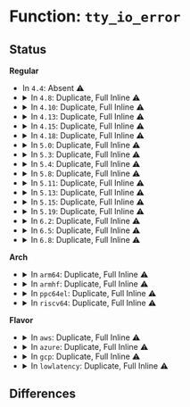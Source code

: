 # Function: <code>tty_io_error</code>

## Status
<b>Regular</b>
<ul>
<li>
In <code>4.4</code>: Absent ⚠️
</li>
<li>
<details>
<summary>In <code>4.8</code>: Duplicate, Full Inline ⚠️</summary>

**Collision:** Static Duplication

**Inline:** Full

**Transformation:** False

**Instances:**

```
In drivers/tty/tty_io.c (ffffffff8153134d)
Location: include/linux/tty.h:375
Inline: True
Inline callers:
  - drivers/tty/tty_io.c:tty_write
  - drivers/tty/tty_io.c:tty_read
```
```
In drivers/tty/tty_port.c (ffffffff8153c665)
Location: include/linux/tty.h:375
Inline: True
Inline callers:
  - drivers/tty/tty_port.c:tty_port_block_til_ready
```
```
In drivers/tty/pty.c (ffffffff8153dbf7)
Location: include/linux/tty.h:375
Inline: True
```
```
In drivers/tty/serial/serial_core.c (ffffffff815549d9)
Location: include/linux/tty.h:375
Inline: True
Inline callers:
  - drivers/tty/serial/serial_core.c:uart_ioctl
  - drivers/tty/serial/serial_core.c:uart_ioctl
  - drivers/tty/serial/serial_core.c:uart_tiocmset
  - drivers/tty/serial/serial_core.c:uart_tiocmget
```
</details>
</li>
<li>
<details>
<summary>In <code>4.10</code>: Duplicate, Full Inline ⚠️</summary>

**Collision:** Static Duplication

**Inline:** Full

**Transformation:** False

**Instances:**

```
In drivers/tty/tty_io.c (ffffffff8155da9d)
Location: include/linux/tty.h:375
Inline: True
Inline callers:
  - drivers/tty/tty_io.c:tty_write
  - drivers/tty/tty_io.c:tty_read
```
```
In drivers/tty/tty_port.c (ffffffff81568cc5)
Location: include/linux/tty.h:375
Inline: True
Inline callers:
  - drivers/tty/tty_port.c:tty_port_block_til_ready
```
```
In drivers/tty/pty.c (ffffffff8156a247)
Location: include/linux/tty.h:375
Inline: True
```
```
In drivers/tty/serial/serial_core.c (ffffffff815815a9)
Location: include/linux/tty.h:375
Inline: True
Inline callers:
  - drivers/tty/serial/serial_core.c:uart_ioctl
  - drivers/tty/serial/serial_core.c:uart_ioctl
  - drivers/tty/serial/serial_core.c:uart_tiocmset
  - drivers/tty/serial/serial_core.c:uart_tiocmget
```
</details>
</li>
<li>
<details>
<summary>In <code>4.13</code>: Duplicate, Full Inline ⚠️</summary>

**Collision:** Static Duplication

**Inline:** Full

**Transformation:** False

**Instances:**

```
In drivers/tty/tty_io.c (ffffffff815729ad)
Location: include/linux/tty.h:381
Inline: True
Inline callers:
  - drivers/tty/tty_io.c:tty_write
  - drivers/tty/tty_io.c:tty_read
```
```
In drivers/tty/tty_port.c (ffffffff8157c395)
Location: include/linux/tty.h:381
Inline: True
Inline callers:
  - drivers/tty/tty_port.c:tty_port_block_til_ready
```
```
In drivers/tty/pty.c (ffffffff8157e7ad)
Location: include/linux/tty.h:381
Inline: True
```
```
In drivers/tty/serial/serial_core.c (ffffffff815952d6)
Location: include/linux/tty.h:381
Inline: True
Inline callers:
  - drivers/tty/serial/serial_core.c:uart_ioctl
  - drivers/tty/serial/serial_core.c:uart_ioctl
  - drivers/tty/serial/serial_core.c:uart_tiocmset
  - drivers/tty/serial/serial_core.c:uart_tiocmget
```
</details>
</li>
<li>
<details>
<summary>In <code>4.15</code>: Duplicate, Full Inline ⚠️</summary>

**Collision:** Static Duplication

**Inline:** Full

**Transformation:** False

**Instances:**

```
In drivers/tty/tty_io.c (ffffffff815d6d2d)
Location: include/linux/tty.h:384
Inline: True
Inline callers:
  - drivers/tty/tty_io.c:tty_write
  - drivers/tty/tty_io.c:tty_read
```
```
In drivers/tty/tty_port.c (ffffffff815e0dc5)
Location: include/linux/tty.h:384
Inline: True
Inline callers:
  - drivers/tty/tty_port.c:tty_port_block_til_ready
```
```
In drivers/tty/pty.c (ffffffff815e33a4)
Location: include/linux/tty.h:384
Inline: True
Inline callers:
  - drivers/tty/pty.c:pty_close
```
```
In drivers/tty/serial/serial_core.c (ffffffff815fa064)
Location: include/linux/tty.h:384
Inline: True
Inline callers:
  - drivers/tty/serial/serial_core.c:uart_ioctl
  - drivers/tty/serial/serial_core.c:uart_ioctl
  - drivers/tty/serial/serial_core.c:uart_tiocmset
  - drivers/tty/serial/serial_core.c:uart_tiocmget
```
</details>
</li>
<li>
<details>
<summary>In <code>4.18</code>: Duplicate, Full Inline ⚠️</summary>

**Collision:** Static Duplication

**Inline:** Full

**Transformation:** False

**Instances:**

```
In drivers/tty/tty_io.c (ffffffff8160fd4c)
Location: include/linux/tty.h:386
Inline: True
Inline callers:
  - drivers/tty/tty_io.c:tty_write
  - drivers/tty/tty_io.c:tty_read
```
```
In drivers/tty/tty_port.c (ffffffff8161a065)
Location: include/linux/tty.h:386
Inline: True
Inline callers:
  - drivers/tty/tty_port.c:tty_port_block_til_ready
```
```
In drivers/tty/pty.c (ffffffff8161c674)
Location: include/linux/tty.h:386
Inline: True
Inline callers:
  - drivers/tty/pty.c:pty_close
```
```
In drivers/tty/serial/serial_core.c (ffffffff81633900)
Location: include/linux/tty.h:386
Inline: True
Inline callers:
  - drivers/tty/serial/serial_core.c:uart_ioctl
  - drivers/tty/serial/serial_core.c:uart_ioctl
  - drivers/tty/serial/serial_core.c:uart_tiocmset
  - drivers/tty/serial/serial_core.c:uart_tiocmget
```
</details>
</li>
<li>
<details>
<summary>In <code>5.0</code>: Duplicate, Full Inline ⚠️</summary>

**Collision:** Static Duplication

**Inline:** Full

**Transformation:** False

**Instances:**

```
In drivers/tty/tty_io.c (ffffffff8162cbfc)
Location: include/linux/tty.h:393
Inline: True
Inline callers:
  - drivers/tty/tty_io.c:tty_write
  - drivers/tty/tty_io.c:tty_read
```
```
In drivers/tty/tty_port.c (ffffffff816372e5)
Location: include/linux/tty.h:393
Inline: True
Inline callers:
  - drivers/tty/tty_port.c:tty_port_block_til_ready
```
```
In drivers/tty/pty.c (ffffffff816398f4)
Location: include/linux/tty.h:393
Inline: True
Inline callers:
  - drivers/tty/pty.c:pty_close
```
```
In drivers/tty/serial/serial_core.c (ffffffff81651571)
Location: include/linux/tty.h:393
Inline: True
Inline callers:
  - drivers/tty/serial/serial_core.c:uart_ioctl
  - drivers/tty/serial/serial_core.c:uart_ioctl
  - drivers/tty/serial/serial_core.c:uart_tiocmset
  - drivers/tty/serial/serial_core.c:uart_tiocmget
```
</details>
</li>
<li>
<details>
<summary>In <code>5.3</code>: Duplicate, Full Inline ⚠️</summary>

**Collision:** Static Duplication

**Inline:** Full

**Transformation:** False

**Instances:**

```
In drivers/tty/tty_io.c (ffffffff81662d7c)
Location: include/linux/tty.h:393
Inline: True
Inline callers:
  - drivers/tty/tty_io.c:tty_write
  - drivers/tty/tty_io.c:tty_read
```
```
In drivers/tty/tty_port.c (ffffffff8166b560)
Location: include/linux/tty.h:393
Inline: True
Inline callers:
  - drivers/tty/tty_port.c:tty_port_block_til_ready
```
```
In drivers/tty/pty.c (ffffffff8166dc07)
Location: include/linux/tty.h:393
Inline: True
Inline callers:
  - drivers/tty/pty.c:pty_close
```
```
In drivers/tty/serial/serial_core.c (ffffffff816860a2)
Location: include/linux/tty.h:393
Inline: True
Inline callers:
  - drivers/tty/serial/serial_core.c:uart_ioctl
  - drivers/tty/serial/serial_core.c:uart_ioctl
  - drivers/tty/serial/serial_core.c:uart_tiocmset
  - drivers/tty/serial/serial_core.c:uart_tiocmget
```
</details>
</li>
<li>
<details>
<summary>In <code>5.4</code>: Duplicate, Full Inline ⚠️</summary>

**Collision:** Static Duplication

**Inline:** Full

**Transformation:** False

**Instances:**

```
In drivers/tty/tty_io.c (ffffffff816853ec)
Location: include/linux/tty.h:395
Inline: True
Inline callers:
  - drivers/tty/tty_io.c:tty_write
  - drivers/tty/tty_io.c:tty_read
```
```
In drivers/tty/tty_port.c (ffffffff8168dc00)
Location: include/linux/tty.h:395
Inline: True
Inline callers:
  - drivers/tty/tty_port.c:tty_port_block_til_ready
```
```
In drivers/tty/pty.c (ffffffff816901f7)
Location: include/linux/tty.h:395
Inline: True
```
```
In drivers/tty/serial/serial_core.c (ffffffff816a87b2)
Location: include/linux/tty.h:395
Inline: True
Inline callers:
  - drivers/tty/serial/serial_core.c:uart_ioctl
  - drivers/tty/serial/serial_core.c:uart_ioctl
  - drivers/tty/serial/serial_core.c:uart_tiocmset
  - drivers/tty/serial/serial_core.c:uart_tiocmget
```
</details>
</li>
<li>
<details>
<summary>In <code>5.8</code>: Duplicate, Full Inline ⚠️</summary>

**Collision:** Static Duplication

**Inline:** Full

**Transformation:** False

**Instances:**

```
In drivers/tty/tty_io.c (ffffffff817347b1)
Location: include/linux/tty.h:395
Inline: True
Inline callers:
  - drivers/tty/tty_io.c:tty_write
  - drivers/tty/tty_io.c:tty_read
```
```
In drivers/tty/tty_port.c (ffffffff8173fee0)
Location: include/linux/tty.h:395
Inline: True
Inline callers:
  - drivers/tty/tty_port.c:tty_port_block_til_ready
```
```
In drivers/tty/pty.c (ffffffff81742947)
Location: include/linux/tty.h:395
Inline: True
Inline callers:
  - drivers/tty/pty.c:pty_close
```
```
In drivers/tty/serial/serial_core.c (ffffffff8175aaa2)
Location: include/linux/tty.h:395
Inline: True
Inline callers:
  - drivers/tty/serial/serial_core.c:uart_ioctl
  - drivers/tty/serial/serial_core.c:uart_ioctl
  - drivers/tty/serial/serial_core.c:uart_tiocmset
  - drivers/tty/serial/serial_core.c:uart_tiocmget
```
</details>
</li>
<li>
<details>
<summary>In <code>5.11</code>: Duplicate, Full Inline ⚠️</summary>

**Collision:** Static Duplication

**Inline:** Full

**Transformation:** False

**Instances:**

```
In drivers/tty/tty_io.c (ffffffff81750ca9)
Location: include/linux/tty.h:398
Inline: True
Inline callers:
  - drivers/tty/tty_io.c:tty_read
```
```
In drivers/tty/tty_port.c (ffffffff8175be10)
Location: include/linux/tty.h:398
Inline: True
Inline callers:
  - drivers/tty/tty_port.c:tty_port_block_til_ready
```
```
In drivers/tty/pty.c (ffffffff8175e7e7)
Location: include/linux/tty.h:398
Inline: True
Inline callers:
  - drivers/tty/pty.c:pty_close
```
```
In drivers/tty/serial/serial_core.c (ffffffff81775b82)
Location: include/linux/tty.h:398
Inline: True
Inline callers:
  - drivers/tty/serial/serial_core.c:uart_ioctl
  - drivers/tty/serial/serial_core.c:uart_ioctl
  - drivers/tty/serial/serial_core.c:uart_tiocmset
  - drivers/tty/serial/serial_core.c:uart_tiocmget
```
</details>
</li>
<li>
<details>
<summary>In <code>5.13</code>: Duplicate, Full Inline ⚠️</summary>

**Collision:** Static Duplication

**Inline:** Full

**Transformation:** False

**Instances:**

```
In drivers/tty/tty_io.c (ffffffff817349d9)
Location: include/linux/tty.h:358
Inline: True
Inline callers:
  - drivers/tty/tty_io.c:tty_read
```
```
In drivers/tty/tty_port.c (ffffffff8173fcb0)
Location: include/linux/tty.h:358
Inline: True
Inline callers:
  - drivers/tty/tty_port.c:tty_port_block_til_ready
```
```
In drivers/tty/pty.c (ffffffff8174261e)
Location: include/linux/tty.h:358
Inline: True
Inline callers:
  - drivers/tty/pty.c:pty_close
```
```
In drivers/tty/serial/serial_core.c (ffffffff81759192)
Location: include/linux/tty.h:358
Inline: True
Inline callers:
  - drivers/tty/serial/serial_core.c:uart_ioctl
  - drivers/tty/serial/serial_core.c:uart_ioctl
  - drivers/tty/serial/serial_core.c:uart_tiocmset
  - drivers/tty/serial/serial_core.c:uart_tiocmget
```
</details>
</li>
<li>
<details>
<summary>In <code>5.15</code>: Duplicate, Full Inline ⚠️</summary>

**Collision:** Static Duplication

**Inline:** Full

**Transformation:** False

**Instances:**

```
In drivers/tty/tty_io.c (ffffffff817b5339)
Location: include/linux/tty.h:244
Inline: True
Inline callers:
  - drivers/tty/tty_io.c:tty_read
```
```
In drivers/tty/tty_port.c (ffffffff817c0450)
Location: include/linux/tty.h:244
Inline: True
Inline callers:
  - drivers/tty/tty_port.c:tty_port_block_til_ready
```
```
In drivers/tty/pty.c (ffffffff817c305e)
Location: include/linux/tty.h:244
Inline: True
```
```
In drivers/tty/serial/serial_core.c (ffffffff817dc372)
Location: include/linux/tty.h:244
Inline: True
Inline callers:
  - drivers/tty/serial/serial_core.c:uart_ioctl
  - drivers/tty/serial/serial_core.c:uart_ioctl
  - drivers/tty/serial/serial_core.c:uart_tiocmset
  - drivers/tty/serial/serial_core.c:uart_tiocmget
```
</details>
</li>
<li>
<details>
<summary>In <code>5.19</code>: Duplicate, Full Inline ⚠️</summary>

**Collision:** Static Duplication

**Inline:** Full

**Transformation:** False

**Instances:**

```
In drivers/tty/tty_io.c (ffffffff818f1259)
Location: include/linux/tty.h:339
Inline: True
Inline callers:
  - drivers/tty/tty_io.c:tty_read
```
```
In drivers/tty/tty_port.c (ffffffff818fcc10)
Location: include/linux/tty.h:339
Inline: True
Inline callers:
  - drivers/tty/tty_port.c:tty_port_block_til_ready
```
```
In drivers/tty/pty.c (ffffffff818ff46e)
Location: include/linux/tty.h:339
Inline: True
```
```
In drivers/tty/serial/serial_core.c (ffffffff8191b191)
Location: include/linux/tty.h:339
Inline: True
Inline callers:
  - drivers/tty/serial/serial_core.c:uart_ioctl
  - drivers/tty/serial/serial_core.c:uart_ioctl
  - drivers/tty/serial/serial_core.c:uart_tiocmset
  - drivers/tty/serial/serial_core.c:uart_tiocmget
```
</details>
</li>
<li>
<details>
<summary>In <code>6.2</code>: Duplicate, Full Inline ⚠️</summary>

**Collision:** Static Duplication

**Inline:** Full

**Transformation:** False

**Instances:**

```
In drivers/tty/tty_io.c (ffffffff81a4a41d)
Location: include/linux/tty.h:333
Inline: True
Inline callers:
  - drivers/tty/tty_io.c:tty_read
```
```
In drivers/tty/tty_port.c (ffffffff81a562e0)
Location: include/linux/tty.h:333
Inline: True
Inline callers:
  - drivers/tty/tty_port.c:tty_port_block_til_ready
```
```
In drivers/tty/pty.c (ffffffff81a5882e)
Location: include/linux/tty.h:333
Inline: True
Inline callers:
  - drivers/tty/pty.c:pty_close
```
```
In drivers/tty/serial/serial_core.c (ffffffff81a77021)
Location: include/linux/tty.h:333
Inline: True
Inline callers:
  - drivers/tty/serial/serial_core.c:uart_ioctl
  - drivers/tty/serial/serial_core.c:uart_ioctl
  - drivers/tty/serial/serial_core.c:uart_tiocmset
  - drivers/tty/serial/serial_core.c:uart_tiocmget
```
</details>
</li>
<li>
<details>
<summary>In <code>6.5</code>: Duplicate, Full Inline ⚠️</summary>

**Collision:** Static Duplication

**Inline:** Full

**Transformation:** False

**Instances:**

```
In drivers/tty/tty_io.c (ffffffff81a94639)
Location: include/linux/tty.h:333
Inline: True
Inline callers:
  - drivers/tty/tty_io.c:tty_read
```
```
In drivers/tty/tty_port.c (ffffffff81aa08c0)
Location: include/linux/tty.h:333
Inline: True
Inline callers:
  - drivers/tty/tty_port.c:tty_port_block_til_ready
```
```
In drivers/tty/pty.c (ffffffff81aa2e4e)
Location: include/linux/tty.h:333
Inline: True
Inline callers:
  - drivers/tty/pty.c:pty_close
```
```
In drivers/tty/serial/serial_core.c (ffffffff81ac1931)
Location: include/linux/tty.h:333
Inline: True
Inline callers:
  - drivers/tty/serial/serial_core.c:uart_ioctl
  - drivers/tty/serial/serial_core.c:uart_ioctl
  - drivers/tty/serial/serial_core.c:uart_tiocmset
  - drivers/tty/serial/serial_core.c:uart_tiocmget
```
</details>
</li>
<li>
<details>
<summary>In <code>6.8</code>: Duplicate, Full Inline ⚠️</summary>

**Collision:** Static Duplication

**Inline:** Full

**Transformation:** False

**Instances:**

```
In drivers/tty/tty_io.c (ffffffff81ae7204)
Location: include/linux/tty.h:333
Inline: True
Inline callers:
  - drivers/tty/tty_io.c:tty_read
```
```
In drivers/tty/tty_port.c (ffffffff81af3320)
Location: include/linux/tty.h:333
Inline: True
Inline callers:
  - drivers/tty/tty_port.c:tty_port_block_til_ready
```
```
In drivers/tty/pty.c (ffffffff81af57be)
Location: include/linux/tty.h:333
Inline: True
Inline callers:
  - drivers/tty/pty.c:pty_close
```
```
In drivers/tty/serial/serial_core.c (ffffffff81b150f1)
Location: include/linux/tty.h:333
Inline: True
Inline callers:
  - drivers/tty/serial/serial_core.c:uart_ioctl
  - drivers/tty/serial/serial_core.c:uart_ioctl
  - drivers/tty/serial/serial_core.c:uart_tiocmset
  - drivers/tty/serial/serial_core.c:uart_tiocmget
```
</details>
</li>
</ul>
<b>Arch</b>
<ul>
<li>
<details>
<summary>In <code>arm64</code>: Duplicate, Full Inline ⚠️</summary>

**Collision:** Static Duplication

**Inline:** Full

**Transformation:** False

**Instances:**

```
In drivers/tty/tty_io.c (ffff80001085048c)
Location: include/linux/tty.h:395
Inline: True
Inline callers:
  - drivers/tty/tty_io.c:tty_write
  - drivers/tty/tty_io.c:tty_read
```
```
In drivers/tty/tty_port.c (ffff80001085eb8c)
Location: include/linux/tty.h:395
Inline: True
Inline callers:
  - drivers/tty/tty_port.c:tty_port_block_til_ready
```
```
In drivers/tty/pty.c (ffff800010862adc)
Location: include/linux/tty.h:395
Inline: True
Inline callers:
  - drivers/tty/pty.c:pty_close
```
```
In drivers/tty/serial/serial_core.c (ffff80001088281c)
Location: include/linux/tty.h:395
Inline: True
Inline callers:
  - drivers/tty/serial/serial_core.c:uart_ioctl
  - drivers/tty/serial/serial_core.c:uart_ioctl
  - drivers/tty/serial/serial_core.c:uart_tiocmset
  - drivers/tty/serial/serial_core.c:uart_tiocmget
```
</details>
</li>
<li>
<details>
<summary>In <code>armhf</code>: Duplicate, Full Inline ⚠️</summary>

**Collision:** Static Duplication

**Inline:** Full

**Transformation:** False

**Instances:**

```
In drivers/tty/tty_io.c (c095d780)
Location: include/linux/tty.h:395
Inline: True
Inline callers:
  - drivers/tty/tty_io.c:tty_write
  - drivers/tty/tty_io.c:tty_read
```
```
In drivers/tty/tty_port.c (c0965f14)
Location: include/linux/tty.h:395
Inline: True
Inline callers:
  - drivers/tty/tty_port.c:tty_port_block_til_ready
```
```
In drivers/tty/pty.c (c0968a38)
Location: include/linux/tty.h:395
Inline: True
```
```
In drivers/tty/serial/serial_core.c (c0982280)
Location: include/linux/tty.h:395
Inline: True
Inline callers:
  - drivers/tty/serial/serial_core.c:uart_ioctl
  - drivers/tty/serial/serial_core.c:uart_ioctl
  - drivers/tty/serial/serial_core.c:uart_tiocmset
  - drivers/tty/serial/serial_core.c:uart_tiocmget
```
</details>
</li>
<li>
<details>
<summary>In <code>ppc64el</code>: Duplicate, Full Inline ⚠️</summary>

**Collision:** Static Duplication

**Inline:** Full

**Transformation:** False

**Instances:**

```
In drivers/tty/tty_io.c (c0000000008eeae8)
Location: include/linux/tty.h:395
Inline: True
Inline callers:
  - drivers/tty/tty_io.c:tty_write
  - drivers/tty/tty_io.c:tty_read
```
```
In drivers/tty/tty_port.c (c0000000008fe0f8)
Location: include/linux/tty.h:395
Inline: True
Inline callers:
  - drivers/tty/tty_port.c:tty_port_block_til_ready
```
```
In drivers/tty/pty.c (c000000000901c08)
Location: include/linux/tty.h:395
Inline: True
Inline callers:
  - drivers/tty/pty.c:pty_close
```
```
In drivers/tty/serial/serial_core.c (c0000000009290f4)
Location: include/linux/tty.h:395
Inline: True
Inline callers:
  - drivers/tty/serial/serial_core.c:uart_ioctl
  - drivers/tty/serial/serial_core.c:uart_ioctl
  - drivers/tty/serial/serial_core.c:uart_tiocmset
  - drivers/tty/serial/serial_core.c:uart_tiocmget
```
</details>
</li>
<li>
<details>
<summary>In <code>riscv64</code>: Duplicate, Full Inline ⚠️</summary>

**Collision:** Static Duplication

**Inline:** Full

**Transformation:** False

**Instances:**

```
In drivers/tty/tty_io.c (ffffffe00052da1e)
Location: include/linux/tty.h:395
Inline: True
Inline callers:
  - drivers/tty/tty_io.c:tty_write
  - drivers/tty/tty_io.c:tty_read
```
```
In drivers/tty/tty_port.c (ffffffe000537040)
Location: include/linux/tty.h:395
Inline: True
Inline callers:
  - drivers/tty/tty_port.c:tty_port_block_til_ready
```
```
In drivers/tty/pty.c (ffffffe000539b56)
Location: include/linux/tty.h:395
Inline: True
Inline callers:
  - drivers/tty/pty.c:pty_close
```
```
In drivers/tty/serial/serial_core.c (ffffffe00054ebc6)
Location: include/linux/tty.h:395
Inline: True
Inline callers:
  - drivers/tty/serial/serial_core.c:uart_ioctl
  - drivers/tty/serial/serial_core.c:uart_ioctl
  - drivers/tty/serial/serial_core.c:uart_tiocmset
  - drivers/tty/serial/serial_core.c:uart_tiocmget
```
</details>
</li>
</ul>
<b>Flavor</b>
<ul>
<li>
<details>
<summary>In <code>aws</code>: Duplicate, Full Inline ⚠️</summary>

**Collision:** Static Duplication

**Inline:** Full

**Transformation:** False

**Instances:**

```
In drivers/tty/tty_io.c (ffffffff8164ae6c)
Location: include/linux/tty.h:395
Inline: True
Inline callers:
  - drivers/tty/tty_io.c:tty_write
  - drivers/tty/tty_io.c:tty_read
```
```
In drivers/tty/tty_port.c (ffffffff81653680)
Location: include/linux/tty.h:395
Inline: True
Inline callers:
  - drivers/tty/tty_port.c:tty_port_block_til_ready
```
```
In drivers/tty/pty.c (ffffffff81655c77)
Location: include/linux/tty.h:395
Inline: True
```
```
In drivers/tty/serial/serial_core.c (ffffffff8166e212)
Location: include/linux/tty.h:395
Inline: True
Inline callers:
  - drivers/tty/serial/serial_core.c:uart_ioctl
  - drivers/tty/serial/serial_core.c:uart_ioctl
  - drivers/tty/serial/serial_core.c:uart_tiocmset
  - drivers/tty/serial/serial_core.c:uart_tiocmget
```
</details>
</li>
<li>
<details>
<summary>In <code>azure</code>: Duplicate, Full Inline ⚠️</summary>

**Collision:** Static Duplication

**Inline:** Full

**Transformation:** False

**Instances:**

```
In drivers/tty/tty_io.c (ffffffff8162b2bc)
Location: include/linux/tty.h:395
Inline: True
Inline callers:
  - drivers/tty/tty_io.c:tty_write
  - drivers/tty/tty_io.c:tty_read
```
```
In drivers/tty/tty_port.c (ffffffff81633a70)
Location: include/linux/tty.h:395
Inline: True
Inline callers:
  - drivers/tty/tty_port.c:tty_port_block_til_ready
```
```
In drivers/tty/pty.c (ffffffff81636017)
Location: include/linux/tty.h:395
Inline: True
```
```
In drivers/tty/serial/serial_core.c (ffffffff8164d662)
Location: include/linux/tty.h:395
Inline: True
Inline callers:
  - drivers/tty/serial/serial_core.c:uart_ioctl
  - drivers/tty/serial/serial_core.c:uart_ioctl
  - drivers/tty/serial/serial_core.c:uart_tiocmset
  - drivers/tty/serial/serial_core.c:uart_tiocmget
```
</details>
</li>
<li>
<details>
<summary>In <code>gcp</code>: Duplicate, Full Inline ⚠️</summary>

**Collision:** Static Duplication

**Inline:** Full

**Transformation:** False

**Instances:**

```
In drivers/tty/tty_io.c (ffffffff8167922c)
Location: include/linux/tty.h:395
Inline: True
Inline callers:
  - drivers/tty/tty_io.c:tty_write
  - drivers/tty/tty_io.c:tty_read
```
```
In drivers/tty/tty_port.c (ffffffff81681a40)
Location: include/linux/tty.h:395
Inline: True
Inline callers:
  - drivers/tty/tty_port.c:tty_port_block_til_ready
```
```
In drivers/tty/pty.c (ffffffff81684037)
Location: include/linux/tty.h:395
Inline: True
```
```
In drivers/tty/serial/serial_core.c (ffffffff8169c5f2)
Location: include/linux/tty.h:395
Inline: True
Inline callers:
  - drivers/tty/serial/serial_core.c:uart_ioctl
  - drivers/tty/serial/serial_core.c:uart_ioctl
  - drivers/tty/serial/serial_core.c:uart_tiocmset
  - drivers/tty/serial/serial_core.c:uart_tiocmget
```
</details>
</li>
<li>
<details>
<summary>In <code>lowlatency</code>: Duplicate, Full Inline ⚠️</summary>

**Collision:** Static Duplication

**Inline:** Full

**Transformation:** False

**Instances:**

```
In drivers/tty/tty_io.c (ffffffff8169387c)
Location: include/linux/tty.h:395
Inline: True
Inline callers:
  - drivers/tty/tty_io.c:tty_write
  - drivers/tty/tty_io.c:tty_read
```
```
In drivers/tty/tty_port.c (ffffffff8169c090)
Location: include/linux/tty.h:395
Inline: True
Inline callers:
  - drivers/tty/tty_port.c:tty_port_block_til_ready
```
```
In drivers/tty/pty.c (ffffffff8169e257)
Location: include/linux/tty.h:395
Inline: True
```
```
In drivers/tty/serial/serial_core.c (ffffffff816b7132)
Location: include/linux/tty.h:395
Inline: True
Inline callers:
  - drivers/tty/serial/serial_core.c:uart_ioctl
  - drivers/tty/serial/serial_core.c:uart_ioctl
  - drivers/tty/serial/serial_core.c:uart_tiocmset
  - drivers/tty/serial/serial_core.c:uart_tiocmget
```
</details>
</li>
</ul>

## Differences
